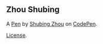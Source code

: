 Zhou Shubing
------------


A [Pen](http://codepen.io/ShubingZhou/pen/YNXWgQ) by [Shubing Zhou](http://codepen.io/ShubingZhou) on [CodePen](http://codepen.io/).

[License](http://codepen.io/ShubingZhou/pen/YNXWgQ/license).